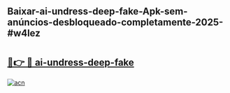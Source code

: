 ## Baixar-ai-undress-deep-fake-Apk-sem-anúncios-desbloqueado-completamente-2025-#w4lez

# <h2><a href="https://ainizakaria.my?title=ai-undress-deep-fake&ref=22M">🔗👉 🔴 ai-undress-deep-fake</a></h2>

[![acn](https://github.com/user-attachments/assets/0f9c940e-d8b0-45ae-aac7-cd30a18b3e1c)](https://ainizakaria.my?title=ai-undress-deep-fake&ref=22M)

